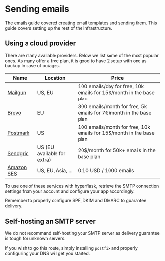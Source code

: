 # Sending emails

The [emails](/guides/emails) guide covered creating email templates and sending them. This guide covers setting up the rest of the infrastructure.

## Using a cloud provider

There are many available providers. Below we list some of the most popular ones. As many offer a free plan, it is good to have 2 setup with one as backup in case of outages.

| Name | Location | Price |
| --- | --- | --- |
| [Mailgun](https://www.mailgun.com/) | US, EU | 100 emails/day for free, 10k emails for 15$/month in the base plan
| [Brevo](https://www.brevo.com) | EU | 300 emails/month for free, 5k emails for 7€/month in the base plan
| [Postmark](https://postmarkapp.com/) | US | 100 emails/month for free, 10k emails for 15$/month in the base plan
| [Sendgrid](https://sendgrid.com) | US (EU available for extra) | 20$/month for 50k+ emails in the base plan
| [Amazon SES](https://aws.amazon.com/ses/) | US, EU, Asia, ... | 0.10 USD / 1000 emails

To use one of these services with hyperflask, retrieve the SMTP connection settings from your account and configure your app accordingly.

Remember to properly configure SPF, DKIM and DMARC to guarantee delivery.

## Self-hosting an SMTP server

We do not recommand self-hosting your SMTP server as delivery guarantee is tough for unknown servers.

If you wish to go this route, simply installing `postfix` and properly configuring your DNS will get you started.